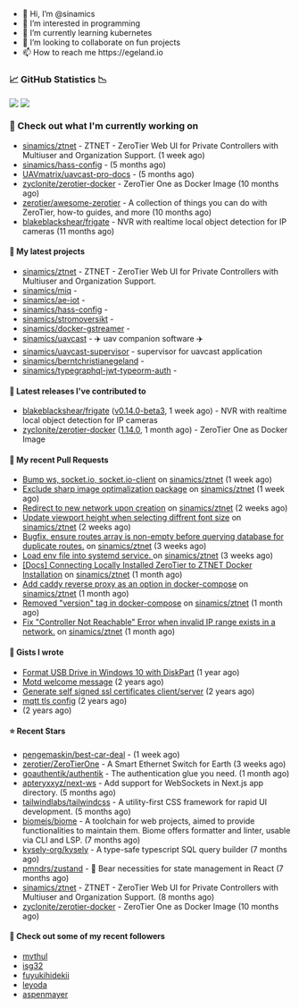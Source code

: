 <p align="center">
  <ul>
    <li>👋 Hi, I’m @sinamics</li>
    <li>👀 I’m interested in programming</li>
    <li>🌱 I’m currently learning kubernetes</li>
    <li>💞️ I’m looking to collaborate on fun projects</li>
    <li>📫 How to reach me https://egeland.io</li>
  </ul>
</p>

### 📈 GitHub Statistics 📉
<img align="center" src="https://githubreadme.egeland.io/?username=sinamics&show_icons=true&theme=ayu-mirage" />
<img align="center" src="https://githubreadme.egeland.io/top-langs/?username=sinamics&theme=ayu-mirage&layout=compact" />

### 👷 Check out what I'm currently working on

- [sinamics/ztnet](https://github.com/sinamics/ztnet) - ZTNET - ZeroTier Web UI for Private Controllers with Multiuser and Organization Support. (1 week ago)
- [sinamics/hass-config](https://github.com/sinamics/hass-config) -  (5 months ago)
- [UAVmatrix/uavcast-pro-docs](https://github.com/UAVmatrix/uavcast-pro-docs) -  (5 months ago)
- [zyclonite/zerotier-docker](https://github.com/zyclonite/zerotier-docker) - ZeroTier One as Docker Image (10 months ago)
- [zerotier/awesome-zerotier](https://github.com/zerotier/awesome-zerotier) - A collection of things you can do with ZeroTier, how-to guides, and more (10 months ago)
- [blakeblackshear/frigate](https://github.com/blakeblackshear/frigate) - NVR with realtime local object detection for IP cameras (11 months ago)

#### 🌱 My latest projects

- [sinamics/ztnet](https://github.com/sinamics/ztnet) - ZTNET - ZeroTier Web UI for Private Controllers with Multiuser and Organization Support.
- [sinamics/miq](https://github.com/sinamics/miq) - 
- [sinamics/ae-iot](https://github.com/sinamics/ae-iot) - 
- [sinamics/hass-config](https://github.com/sinamics/hass-config) - 
- [sinamics/stromoversikt](https://github.com/sinamics/stromoversikt) - 
- [sinamics/docker-gstreamer](https://github.com/sinamics/docker-gstreamer) - 
- [sinamics/uavcast](https://github.com/sinamics/uavcast) - ✈️ uav companion software ✈️
- [sinamics/uavcast-supervisor](https://github.com/sinamics/uavcast-supervisor) - supervisor for uavcast application
- [sinamics/berntchristianegeland](https://github.com/sinamics/berntchristianegeland) - 
- [sinamics/typegraphql-jwt-typeorm-auth](https://github.com/sinamics/typegraphql-jwt-typeorm-auth) - 

#### 🔭 Latest releases I've contributed to

- [blakeblackshear/frigate](https://github.com/blakeblackshear/frigate) ([v0.14.0-beta3](https://github.com/blakeblackshear/frigate/releases/tag/v0.14.0-beta3), 1 week ago) - NVR with realtime local object detection for IP cameras
- [zyclonite/zerotier-docker](https://github.com/zyclonite/zerotier-docker) ([1.14.0](https://github.com/zyclonite/zerotier-docker/releases/tag/1.14.0), 1 month ago) - ZeroTier One as Docker Image

#### 🔨 My recent Pull Requests

- [Bump ws, socket.io, socket.io-client](https://github.com/sinamics/ztnet/pull/451) on [sinamics/ztnet](https://github.com/sinamics/ztnet) (1 week ago)
- [Exclude sharp image optimalization package](https://github.com/sinamics/ztnet/pull/447) on [sinamics/ztnet](https://github.com/sinamics/ztnet) (1 week ago)
- [Redirect to new network upon creation](https://github.com/sinamics/ztnet/pull/442) on [sinamics/ztnet](https://github.com/sinamics/ztnet) (2 weeks ago)
- [Update viewport height when selecting diffrent font size](https://github.com/sinamics/ztnet/pull/441) on [sinamics/ztnet](https://github.com/sinamics/ztnet) (2 weeks ago)
- [Bugfix, ensure routes array is non-empty before querying database for duplicate routes.](https://github.com/sinamics/ztnet/pull/432) on [sinamics/ztnet](https://github.com/sinamics/ztnet) (3 weeks ago)
- [Load env file into systemd service. ](https://github.com/sinamics/ztnet/pull/428) on [sinamics/ztnet](https://github.com/sinamics/ztnet) (3 weeks ago)
- [[Docs] Connecting Locally Installed ZeroTier to ZTNET Docker Installation](https://github.com/sinamics/ztnet/pull/425) on [sinamics/ztnet](https://github.com/sinamics/ztnet) (1 month ago)
- [Add caddy reverse proxy as an option in docker-compose](https://github.com/sinamics/ztnet/pull/422) on [sinamics/ztnet](https://github.com/sinamics/ztnet) (1 month ago)
- [Removed &#34;version&#34; tag in docker-compose](https://github.com/sinamics/ztnet/pull/421) on [sinamics/ztnet](https://github.com/sinamics/ztnet) (1 month ago)
- [Fix &#34;Controller Not Reachable&#34; Error when invalid IP range exists in a network.](https://github.com/sinamics/ztnet/pull/419) on [sinamics/ztnet](https://github.com/sinamics/ztnet) (1 month ago)

#### 📓 Gists I wrote

- [Format USB Drive in Windows 10 with DiskPart](https://gist.github.com/8aa001b3dbe040e07917665b6a8f59c4) (1 year ago)
- [Motd welcome message](https://gist.github.com/d1f96f39b797ccb2eba6e8bd539510bc) (2 years ago)
- [Generate self signed ssl certificates client/server](https://gist.github.com/4ecdb293851b7018a715f4186ffa1e79) (2 years ago)
- [mqtt tls config](https://gist.github.com/20d325a3d7d8d9db4c657737f93aac99) (2 years ago)
- [](https://gist.github.com/2dce8bf46e2de3f3fb642bc342d9f5a2) (2 years ago)

#### ⭐ Recent Stars

- [pengemaskin/best-car-deal](https://github.com/pengemaskin/best-car-deal) -  (1 week ago)
- [zerotier/ZeroTierOne](https://github.com/zerotier/ZeroTierOne) - A Smart Ethernet Switch for Earth (3 weeks ago)
- [goauthentik/authentik](https://github.com/goauthentik/authentik) - The authentication glue you need. (1 month ago)
- [apteryxxyz/next-ws](https://github.com/apteryxxyz/next-ws) - Add support for WebSockets in Next.js app directory. (5 months ago)
- [tailwindlabs/tailwindcss](https://github.com/tailwindlabs/tailwindcss) - A utility-first CSS framework for rapid UI development. (5 months ago)
- [biomejs/biome](https://github.com/biomejs/biome) - A toolchain for web projects, aimed to provide functionalities to maintain them. Biome offers formatter and linter, usable via CLI and LSP. (7 months ago)
- [kysely-org/kysely](https://github.com/kysely-org/kysely) - A type-safe typescript SQL query builder (7 months ago)
- [pmndrs/zustand](https://github.com/pmndrs/zustand) - 🐻 Bear necessities for state management in React (7 months ago)
- [sinamics/ztnet](https://github.com/sinamics/ztnet) - ZTNET - ZeroTier Web UI for Private Controllers with Multiuser and Organization Support. (8 months ago)
- [zyclonite/zerotier-docker](https://github.com/zyclonite/zerotier-docker) - ZeroTier One as Docker Image (10 months ago)

#### 👯 Check out some of my recent followers

- [mvthul](https://github.com/mvthul)
- [isg32](https://github.com/isg32)
- [fuyukihidekii](https://github.com/fuyukihidekii)
- [leyoda](https://github.com/leyoda)
- [aspenmayer](https://github.com/aspenmayer)
